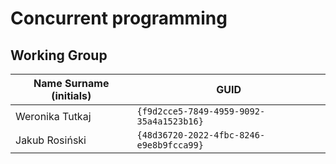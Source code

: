# Concurrent programming

## Working Group

| Name Surname (initials) | GUID                                     |
| ----------------------- | ---------------------------------------- |
| Weronika Tutkaj         | `{f9d2cce5-7849-4959-9092-35a4a1523b16}` |
| Jakub Rosiński          | `{48d36720-2022-4fbc-8246-e9e8b9fcca99}` |
